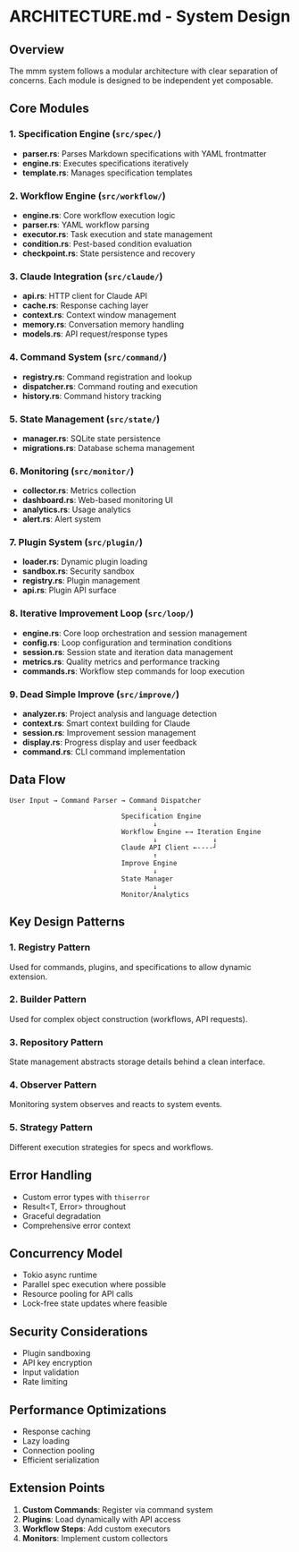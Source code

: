 # ARCHITECTURE.md - System Design

## Overview

The mmm system follows a modular architecture with clear separation of concerns. Each module is designed to be independent yet composable.

## Core Modules

### 1. Specification Engine (`src/spec/`)
- **parser.rs**: Parses Markdown specifications with YAML frontmatter
- **engine.rs**: Executes specifications iteratively
- **template.rs**: Manages specification templates

### 2. Workflow Engine (`src/workflow/`)
- **engine.rs**: Core workflow execution logic
- **parser.rs**: YAML workflow parsing
- **executor.rs**: Task execution and state management
- **condition.rs**: Pest-based condition evaluation
- **checkpoint.rs**: State persistence and recovery

### 3. Claude Integration (`src/claude/`)
- **api.rs**: HTTP client for Claude API
- **cache.rs**: Response caching layer
- **context.rs**: Context window management
- **memory.rs**: Conversation memory handling
- **models.rs**: API request/response types

### 4. Command System (`src/command/`)
- **registry.rs**: Command registration and lookup
- **dispatcher.rs**: Command routing and execution
- **history.rs**: Command history tracking

### 5. State Management (`src/state/`)
- **manager.rs**: SQLite state persistence
- **migrations.rs**: Database schema management

### 6. Monitoring (`src/monitor/`)
- **collector.rs**: Metrics collection
- **dashboard.rs**: Web-based monitoring UI
- **analytics.rs**: Usage analytics
- **alert.rs**: Alert system

### 7. Plugin System (`src/plugin/`)
- **loader.rs**: Dynamic plugin loading
- **sandbox.rs**: Security sandbox
- **registry.rs**: Plugin management
- **api.rs**: Plugin API surface

### 8. Iterative Improvement Loop (`src/loop/`)
- **engine.rs**: Core loop orchestration and session management
- **config.rs**: Loop configuration and termination conditions
- **session.rs**: Session state and iteration data management
- **metrics.rs**: Quality metrics and performance tracking
- **commands.rs**: Workflow step commands for loop execution

### 9. Dead Simple Improve (`src/improve/`)
- **analyzer.rs**: Project analysis and language detection
- **context.rs**: Smart context building for Claude
- **session.rs**: Improvement session management
- **display.rs**: Progress display and user feedback
- **command.rs**: CLI command implementation

## Data Flow

```
User Input → Command Parser → Command Dispatcher
                                    ↓
                            Specification Engine
                                    ↓
                            Workflow Engine ←→ Iteration Engine
                                    ↓              ↓
                            Claude API Client ←----┘
                                    ↑
                            Improve Engine
                                    ↓
                            State Manager
                                    ↓
                            Monitor/Analytics
```

## Key Design Patterns

### 1. Registry Pattern
Used for commands, plugins, and specifications to allow dynamic extension.

### 2. Builder Pattern
Used for complex object construction (workflows, API requests).

### 3. Repository Pattern
State management abstracts storage details behind a clean interface.

### 4. Observer Pattern
Monitoring system observes and reacts to system events.

### 5. Strategy Pattern
Different execution strategies for specs and workflows.

## Error Handling

- Custom error types with `thiserror`
- Result<T, Error> throughout
- Graceful degradation
- Comprehensive error context

## Concurrency Model

- Tokio async runtime
- Parallel spec execution where possible
- Resource pooling for API calls
- Lock-free state updates where feasible

## Security Considerations

- Plugin sandboxing
- API key encryption
- Input validation
- Rate limiting

## Performance Optimizations

- Response caching
- Lazy loading
- Connection pooling
- Efficient serialization

## Extension Points

1. **Custom Commands**: Register via command system
2. **Plugins**: Load dynamically with API access
3. **Workflow Steps**: Add custom executors
4. **Monitors**: Implement custom collectors